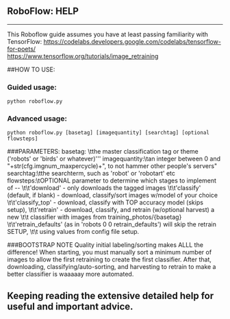 ## RoboFlow: HELP
-----------------------------------------
This Roboflow guide assumes you have at least passing familiarity with TensorFlow:
https://codelabs.developers.google.com/codelabs/tensorflow-for-poets/<br>
https://www.tensorflow.org/tutorials/image_retraining

##HOW TO USE:
### Guided usage:
```
python roboflow.py
```
### Advanced usage:
```
python roboflow.py [basetag] [imagequantity] [searchtag] [optional flowsteps]
```

###PARAMETERS:
basetag: \tthe master classification tag or theme ('robots' or 'birds' or whatever)'''
imagequantity:\tan integer between 0 and "+str(cfg.imgnum_maxpercycle)+", to not hammer other people's servers"
searchtag:\tthe searchterm, such as 'robot' or 'robotart' etc
flowsteps:\tOPTIONAL parameter to determine which stages to implement of --
\t\t'download' - only downloads the tagged images
\t\t'classify' (default, if blank) - download, classify/sort images w/model of your choice
\t\t'classify_top' - download, classify with TOP accuracy model (skips setup),
\t\t'retrain' - download, classify, and retrain (w/optional harvest) a new 
\t\t classifier with images from training_photos/{basetag}
\t\t'retrain_defaults' (as in 'robots 0 0 retrain_defaults') will skip the retrain SETUP,
\t\t using values from config file setup.


###BOOTSTRAP NOTE
Quality initial labeling/sorting makes ALLL the difference!
When starting, you must manually sort a minimum number of images to allow the first 
retraining to create the first classifier. After that, downloading, classifying/auto-sorting, 
and harvesting to retrain to make a better classifier is waaaaay more automated.


## Keeping reading the extensive detailed help for useful and important advice.


